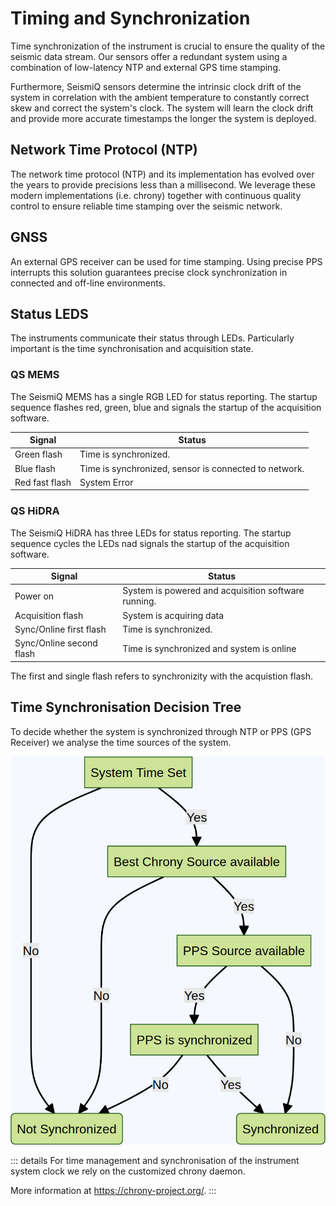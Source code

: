
# Timing and Synchronization

Time synchronization of the instrument is crucial to ensure the quality of the seismic data stream. Our sensors offer a redundant
system using a combination of low-latency NTP and external GPS time stamping.

Furthermore, SeismiQ sensors determine the intrinsic clock drift of the system in correlation with the ambient temperature to constantly
correct skew and correct the system's clock. The system will learn the clock drift and provide more accurate timestamps the longer the system is deployed.

## Network Time Protocol (NTP)

The network time protocol (NTP) and its implementation has evolved over the years to provide precisions less than a millisecond.
We leverage these modern implementations (i.e. chrony) together with continuous quality control to ensure reliable time stamping over the seismic network.

## GNSS <Badge text="HiDRA only" type="tip"/>

An external GPS receiver can be used for time stamping. Using precise PPS interrupts this solution guarantees precise clock synchronization in
connected and off-line environments.

## Status LEDS

The instruments communicate their status through LEDs. Particularly important is the time synchronisation and acquisition state.

### QS MEMS

The SeismiQ MEMS has a single RGB LED for status reporting. The startup sequence flashes red, green, blue and signals the startup of the acquisition software.

| Signal         | Status                                                |
|----------------|-------------------------------------------------------|
| Green flash    | Time is synchronized.                                 |
| Blue flash     | Time is synchronized, sensor is connected to network. |
| Red fast flash | System Error                                          |

### QS HiDRA

The SeismiQ HiDRA has three LEDs for status reporting. The startup sequence cycles the LEDs nad signals the startup of the acquisition software.

| Signal                   | Status                                              |
|--------------------------|-----------------------------------------------------|
| Power on                 | System is powered and acquisition software running. |
| Acquisition flash        | System is acquiring data                            |
| Sync/Online first flash  | Time is synchronized.                               |
| Sync/Online second flash | Time is synchronized and system is online           |

The first and single flash refers to synchronizity with the acquistion flash.

## Time Synchronisation Decision Tree

To decide whether the system is synchronized through NTP or PPS (GPS Receiver) we analyse the time sources of the system.

![Network Overview](./time-syncronisation.jpg)

::: details
For time management and synchronisation of the instrument system clock we rely on the customized chrony daemon.

More information at <https://chrony-project.org/>.
:::
